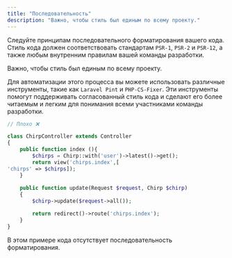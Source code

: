 ```yaml
---
title: "Последовательность"
description: "Важно, чтобы стиль был единым по всему проекту."
---
```



Следуйте принципам последовательного форматирования вашего кода. Стиль кода должен соответствовать стандартам `PSR-1`,
`PSR-2` и `PSR-12`, а также любым внутренним правилам вашей команды разработки. 

Важно, чтобы стиль был единым по всему проекту.

Для автоматизации этого процесса вы можете использовать различные инструменты, такие как `Laravel Pint` и `PHP-CS-Fixer`.
Эти инструменты помогут поддерживать согласованный стиль кода и сделают его более читаемым и легким для понимания всеми
участниками команды разработки.

```php
// Плохо ❌

class ChirpController extends Controller
{
    public function index (){
        $chirps = Chirp::with('user')->latest()->get();
        return view('chirps.index',[
'chirps' => $chirps]);
    }
    
    public function update(Request $request, Chirp $chirp)
    {
        $chirp->update($request->all());

        return redirect()->route('chirps.index');
    }
}
```

В этом примере кода отсутствует последовательность форматирования.
